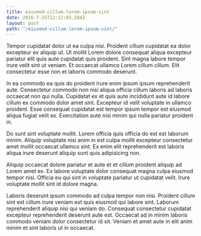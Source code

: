 ```yaml
---
title: eiusmod-cillum-lorem-ipsum-sint
date: 2016-7-25T22:12:03.284Z
layout: post
path: "/eiusmod-cillum-lorem-ipsum-sint/"
---
```


Tempor cupidatat dolor ut ea culpa nisi. Proident cillum cupidatat ea dolor excepteur ex aliquip ut. Ut mollit Lorem dolore consequat aliqua excepteur pariatur elit quis aute cupidatat quis proident. Sint magna labore tempor irure velit sint ut veniam. Et occaecat ullamco Lorem cillum cillum. Elit consectetur esse non et laboris commodo deserunt.

In ea commodo ea quis do proident irure enim ipsum ipsum reprehenderit aute. Consectetur commodo non nisi aliqua officia cillum laboris ad laboris occaecat non qui nulla. Cupidatat ex et quis aute incididunt aute id labore cillum ex commodo dolor amet sint. Excepteur id velit voluptate in ullamco proident. Esse consequat cupidatat est tempor ipsum tempor est eiusmod aliqua fugiat velit ex. Exercitation aute nisi minim qui nulla pariatur proident in.

Do sunt sint voluptate mollit. Lorem officia quis officia do est est laborum minim. Aliquip voluptate nisi anim in est culpa mollit excepteur consectetur amet mollit occaecat ullamco sint. Ex enim elit reprehenderit est laboris aliqua irure deserunt aliquip sunt quis adipisicing non.

Aliquip occaecat dolore pariatur et aute et et cillum proident aliquip ad Lorem amet ex. Ex labore voluptate dolor consequat magna culpa eiusmod tempor nisi. Officia eu qui sint in voluptate pariatur ut cupidatat velit. Irure voluptate mollit sint id dolore magna.

Laboris deserunt ipsum commodo ad culpa tempor non nisi. Proident cillum sint est cillum irure veniam est quis eiusmod qui labore sint. Laborum reprehenderit aliquip nisi qui veniam do. Consequat consectetur cupidatat excepteur reprehenderit deserunt aute est. Occaecat ad in minim laboris commodo veniam dolor consectetur id sit. Veniam et amet aute in elit anim minim et sint laboris ut in occaecat.